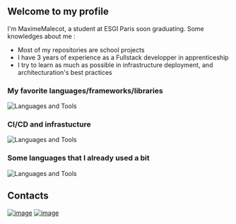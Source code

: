 ## Welcome to my profile

I'm MaximeMalecot, a student at ESGI Paris soon graduating. 
Some knowledges about me :
- Most of my repositories are school projects
- I have 3 years of experience as a Fullstack developper in apprenticeship
- I try to learn as much as possible in infrastructure deployment, and architecturation's best practices

 ### My favorite languages/frameworks/libraries

![Languages and Tools](https://skillicons.dev/icons?i=nest,react,nodejs,ts,symfony,js,php)

### CI/CD and infrastucture

![Languages and Tools](https://skillicons.dev/icons?i=docker,github,gcp,k8s,aws,vercel)

### Some languages that I already used a bit

![Languages and Tools](https://skillicons.dev/icons?i=next,go,java)

## Contacts 
[![image](https://img.shields.io/badge/Gmail-D14836?style=for-the-badge&logo=gmail&logoColor=white)](mailto:92maximemalecot@gmail.com)
[![image](https://img.shields.io/badge/LinkedIn-0077B5?style=for-the-badge&logo=linkedin&logoColor=white)](https://www.linkedin.com/in/maxime-malecot-44759b1a1)
<br>
